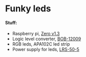 # Funky leds
  
#### Stuff:  
* Raspberry pi, [Zero v1.3](https://www.raspberrypi.org/products/pi-zero)
* Logic level converter, [BOB-12009](https://www.sparkfun.com/products/12009)
* RGB leds, APA102C led strip
* Power supply for leds, [LRS-50-5](http://www.meanwell.com/productPdf.aspx?i=399)
